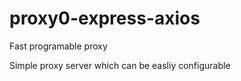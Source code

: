 # proxy0-express-axios
Fast programable proxy

Simple proxy server which can be easliy configurable

